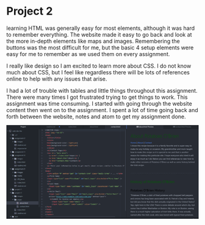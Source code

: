 # Project 2

learning HTML was generally easy for most elements, although it was hard to remember everything. The website made it easy to go back and look at the more in-depth elements like maps and images. Remembering the buttons was the most difficult for me, but the basic 4 setup elements were easy for me to remember as we used them on every assignment.

I really like design so I am excited to learn more about CSS. I do not know much about CSS, but I feel like regardless there will be lots of references online to help with any issues that arise.

I had a lot of trouble with tables and little things throughout this assignment. There were many times I got frustrated trying to get things to work. This assignment was time consuming. I started with going through the website content then went on to the assignment. I spent a lot of time going back and forth between the website, notes and atom to get my assignment done.

![Image of my workspace.](./images/screenshot.png)
